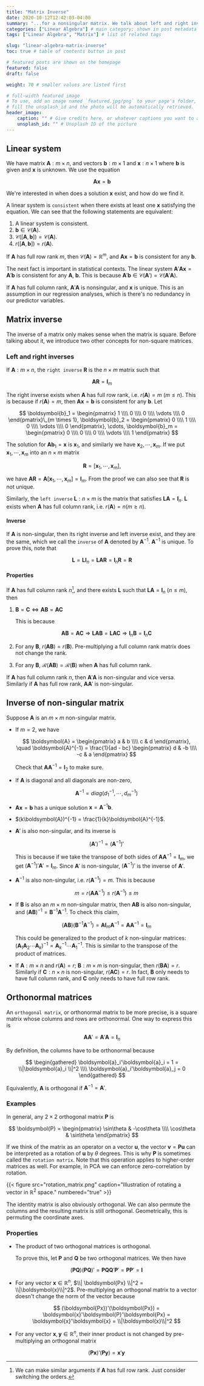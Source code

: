 ```yaml
---
title: "Matrix Inverse"
date: 2020-10-12T12:42:03-04:00
summary: "...for a nonsingular matrix. We talk about left and right inverses, *the* matrix inverse and orthogonal matrices." # appears in list of posts
categories: ["Linear Algebra"] # main category; shown in post metadata
tags: ["Linear Algebra", "Matrix"] # list of related tags

slug: "linear-algebra-matrix-inverse"
toc: true # table of contents button in post

# featured posts are shown on the homepage
featured: false
draft: false

weight: 70 # smaller values are listed first

# full-width featured image
# To use, add an image named `featured.jpg/png` to your page's folder, or
# fill the unsplash_id and the photo will be automatically retrieved.
header_image:
    caption: "" # Give credits here, or whatever captions you want to add (support markdown)
    unsplash_id: "" # Unsplash ID of the picture
---
```


## Linear system

We have matrix $\boldsymbol{A}: m \times n$, and vectors $\boldsymbol{b}: m \times 1$ and $\boldsymbol{x}: n \times 1$ where $\boldsymbol{b}$ is given and $\boldsymbol{x}$ is unknown. We use the equation

$$
\boldsymbol{Ax} = \boldsymbol{b}
$$

We're interested in when does a solution $\boldsymbol{x}$ exist, and how do we find it.

A linear system is `consistent` when there exists at least one $\boldsymbol{x}$ satisfying the equation. We can see that the following statements are equivalent:

1. A linear system is consistent.
2. $\boldsymbol{b} \in \mathcal{C}(\boldsymbol{A})$.
3. $\mathcal{C}([\boldsymbol{A}, \boldsymbol{b}]) = \mathcal{C}(\boldsymbol{A})$.
4. $r([\boldsymbol{A}, \boldsymbol{b}]) = r(\boldsymbol{A})$.

If $\boldsymbol{A}$ has full row rank $m$, then $\mathcal{C}(\boldsymbol{A}) = \mathbb{R}^m$, and $\boldsymbol{Ax} = \boldsymbol{b}$ is consistent for any $\boldsymbol{b}$.

The next fact is important in statistical contexts. The linear system $\boldsymbol{A}'\boldsymbol{Ax} = \boldsymbol{A}'\boldsymbol{b}$ is consistent for any $\boldsymbol{A}$, $\boldsymbol{b}$. This is because $\boldsymbol{A}'\boldsymbol{b} \in \mathcal{C}(\boldsymbol{A}') = \mathcal{C}(\boldsymbol{A}'\boldsymbol{A})$.

If $\boldsymbol{A}$ has full column rank, $\boldsymbol{A}'\boldsymbol{A}$ is nonsingular, and $\boldsymbol{x}$ is unique. This is an assumption in our regression analyses, which is there's no redundancy in our predictor variables.

## Matrix inverse

The inverse of a matrix only makes sense when the matrix is square. Before talking about it, we introduce two other concepts for non-square matrices.

### Left and right inverses

If $\boldsymbol{A}: m \times n$, the `right inverse` $\boldsymbol{R}$ is the $n \times m$ matrix such that

$$
\boldsymbol{AR} = \boldsymbol{I}_m
$$

The right inverse exists when $\boldsymbol{A}$ has full row rank, i.e. $r(\boldsymbol{A}) = m$ ($m \leq n$). This is because if $r(\boldsymbol{A}) = m$, then $\boldsymbol{Ax} = \boldsymbol{b}$ is consistent for any $\boldsymbol{b}$. Let

$$
\boldsymbol{b}_1 = \begin{pmatrix}
    1 \\\\ 0 \\\\ 0 \\\\ \vdots \\\\ 0
\end{pmatrix}\_{m \times 1},
\boldsymbol{b}_2 = \begin{pmatrix}
    0 \\\\ 1 \\\\ 0 \\\\ \vdots \\\\ 0
\end{pmatrix}, \cdots,
\boldsymbol{b}_m = \begin{pmatrix}
    0 \\\\ 0 \\\\ 0 \\\\ \vdots \\\\ 1
\end{pmatrix}
$$

The solution for $\boldsymbol{Ab}_1 = \boldsymbol{x}$ is $\boldsymbol{x}_1$, and similarly we have $\boldsymbol{x}_2, \cdots, \boldsymbol{x}_m$. If we put $\boldsymbol{x}_1, \cdots, \boldsymbol{x}_m$ into an $n \times m$ matrix

$$
\boldsymbol{R} = [\boldsymbol{x}_1, \cdots, \boldsymbol{x}_m],
$$

we have $\boldsymbol{AR} = \boldsymbol{A}[\boldsymbol{x}_1, \cdots, \boldsymbol{x}_m] = \boldsymbol{I}_m$. From the proof we can also see that $\boldsymbol{R}$ is not unique.

Similarly, the `left inverse` $\boldsymbol{L}: n \times m$ is the matrix that satisfies $\boldsymbol{LA} = \boldsymbol{I}_n$. $\boldsymbol{L}$ exists when $\boldsymbol{A}$ has full column rank, i.e. $r(\boldsymbol{A}) = n (m \geq n)$.

#### Inverse

If $\boldsymbol{A}$ is non-singular, then its right inverse and left inverse exist, and they are the same, which we call the `inverse` of $\boldsymbol{A}$ denoted by $\boldsymbol{A}^{-1}$. $\boldsymbol{A}^{-1}$ is unique. To prove this, note that

$$
\boldsymbol{L} = \boldsymbol{LI}_n = \boldsymbol{LAR} = \boldsymbol{I}_n \boldsymbol{R} = \boldsymbol{R}
$$

#### Properties

If $\boldsymbol{A}$ has full column rank $n$[^full-col-rank], and there exists $\boldsymbol{L}$ such that $\boldsymbol{LA} = \boldsymbol{I}_n$ ($n \leq m$), then

[^full-col-rank]: We can make similar arguments if $\boldsymbol{A}$ has full row rank. Just consider switching the orders.

1. $\boldsymbol{B} = \boldsymbol{C} \Longleftrightarrow \boldsymbol{AB} = \boldsymbol{AC}$

    This is because

    $$
    \boldsymbol{AB} = \boldsymbol{AC} \Rightarrow \boldsymbol{LAB} = \boldsymbol{LAC} \Rightarrow \boldsymbol{I}_n\boldsymbol{B} = \boldsymbol{I}_n \boldsymbol{C}
    $$

2. For any $\boldsymbol{B}$, $r(\boldsymbol{AB}) = r(\boldsymbol{B})$. Pre-multiplying a full column rank matrix does not change the rank.
3. For any $\boldsymbol{B}$, $\mathcal{R}(\boldsymbol{AB}) = \mathcal{R}(\boldsymbol{B})$ when $\boldsymbol{A}$ has full column rank.

If $\boldsymbol{A}$ has full column rank $n$, then $\boldsymbol{A}'\boldsymbol{A}$ is non-singular and vice versa. Similarly if $\boldsymbol{A}$ has full row rank, $\boldsymbol{AA}'$ is non-singular.

## Inverse of non-singular matrix

Suppose $\boldsymbol{A}$ is an $m \times m$ non-singular matrix.

-   If $m = 2$, we have

    $$
    \boldsymbol{A} = \begin{pmatrix}
        a & b \\\\
        c & d
    \end{pmatrix}, \quad
    \boldsymbol{A}^{-1} = \frac{1}{ad - bc} \begin{pmatrix}
        d & -b \\\\
        -c & a
    \end{pmatrix}
    $$

    Check that $\boldsymbol{AA}^{-1} = \boldsymbol{I}_2$ to make sure.

-   If $\boldsymbol{A}$ is diagonal and all diagonals are non-zero,

    $$
    \boldsymbol{A}^{-1} = diag \left(d_1^{-1}, \cdots, d_m^{-1} \right)
    $$

-   $\boldsymbol{Ax} = \boldsymbol{b}$ has a unique solution $\boldsymbol{x} = \boldsymbol{A}^{-1}\boldsymbol{b}$.
-   $(k\boldsymbol{A})^{-1} = \frac{1}{k}\boldsymbol{A}^{-1}$.
-   $\boldsymbol{A}'$ is also non-singular, and its inverse is

    $$
    (\boldsymbol{A}')^{-1} = (\boldsymbol{A}^{-1})'
    $$

    This is because if we take the transpose of both sides of $\boldsymbol{AA}^{-1} = \boldsymbol{I}_m$, we get $(\boldsymbol{A}^{-1})'\boldsymbol{A}' = \boldsymbol{I}_m$. Since $\boldsymbol{A}'$ is non-singular, $(\boldsymbol{A}^{-1})'$ is the inverse of $\boldsymbol{A}'$.

-   $\boldsymbol{A}^{-1}$ is also non-singular, i.e. $r(\boldsymbol{A}^{-1}) = m$. This is because

    $$
    m = r(\boldsymbol{AA}^{-1}) \leq r(\boldsymbol{A}^{-1}) \leq m
    $$

-   If $\boldsymbol{B}$ is also an $m \times m$ non-singular matrix, then $\boldsymbol{AB}$ is also non-singular, and $(\boldsymbol{AB})^{-1} = \boldsymbol{B}^{-1}\boldsymbol{A}^{-1}$. To check this claim,

    $$
    (\boldsymbol{AB})(\boldsymbol{B}^{-1}\boldsymbol{A}^{-1}) = \boldsymbol{AI}_m\boldsymbol{A}^{-1} = \boldsymbol{AA}^{-1} = \boldsymbol{I}_m
    $$

    This could be generalized to the product of $k$ non-singular matrices: $(\boldsymbol{A}_1\boldsymbol{A}_2 \cdots \boldsymbol{A}_k)^{-1} = \boldsymbol{A}_k^{-1} \cdots \boldsymbol{A}_1^{-1}$. This is similar to the transpose of the product of matrices.

-   If $\boldsymbol{A}: m \times n$ and $r(\boldsymbol{A}) = r$; $\boldsymbol{B}: m \times m$ is non-singular, then $r(\boldsymbol{BA}) = r$. Similarly if $\boldsymbol{C}: n \times n$ is non-singular, $r(\boldsymbol{AC}) = r$. In fact, $\boldsymbol{B}$ only needs to have full column rank, and $\boldsymbol{C}$ only needs to have full row rank.

## Orthonormal matrices

An `orthogonal matrix`, or orthonormal matrix to be more precise, is a square matrix whose columns and rows are orthonormal. One way to express this is

$$
\boldsymbol{AA}' = \boldsymbol{A}'\boldsymbol{A} = \boldsymbol{I}_n
$$

By definition, the columns have to be orthonormal because

$$
\begin{gathered}
    \boldsymbol{a}_i'\boldsymbol{a}_i = 1 = \\|\boldsymbol{a}_i \\|^2 \\\\
    \boldsymbol{a}_i'\boldsymbol{a}_j = 0
\end{gathered}
$$

Equivalently, $\boldsymbol{A}$ is orthogonal if $\boldsymbol{A}^{-1} = \boldsymbol{A}'$.

### Examples

In general, any $2 \times 2$ orthogonal matrix $\boldsymbol{P}$ is

$$
\boldsymbol{P} = \begin{pmatrix}
    \sin\theta & -\cos\theta \\\\
    \cos\theta & \sin\theta
\end{pmatrix}
$$

If we think of the matrix as an operator on a vector $\boldsymbol{u}$, the vector $\boldsymbol{v} = \boldsymbol{Pu}$ can be interpreted as a rotation of $\boldsymbol{u}$ by $\theta$ degrees. This is why $\boldsymbol{P}$ is sometimes called the `rotation matrix`. Note that this operation applies to higher-order matrices as well. For example, in PCA we can enforce zero-correlation by rotation.

{{< figure src="rotation_matrix.png" caption="Illustration of rotating a vector in $\mathbb{R}^2$ space." numbered="true" >}}

The identity matrix is also obviously orthogonal. We can also permute the columns and the resulting matrix is still orthogonal. Geometrically, this is permuting the coordinate axes.

### Properties

-   The product of two orthogonal matrices is orthogonal.

    To prove this, let $\boldsymbol{P}$ and $\boldsymbol{Q}$ be two orthogonal matrices. We then have

    $$
    (\boldsymbol{PQ})(\boldsymbol{PQ})' = \boldsymbol{PQ}\boldsymbol{Q}'\boldsymbol{P}' = \boldsymbol{PP}' = \boldsymbol{I}
    $$

-   For any vector $\boldsymbol{x} \in \mathbb{R}^n$, $\\| \boldsymbol{Px} \\|^2 = \\|\boldsymbol{x}\\|^2$. Pre-multiplying an orthogonal matrix to a vector doesn't change the norm of the vector because

    $$
    (\boldsymbol{Px})'(\boldsymbol{Px}) = \boldsymbol{x}'\boldsymbol{P}'\boldsymbol{Px} = \boldsymbol{x}'\boldsymbol{x} = \\|\boldsymbol{x}\\|^2
    $$

-   For any vector $\boldsymbol{x}, \boldsymbol{y} \in \mathbb{R}^n$, their inner product is not changed by pre-multiplying an orthogonal matrix

    $$
    (\boldsymbol{Px})'(\boldsymbol{Py}) = \boldsymbol{x}'\boldsymbol{y}
    $$
